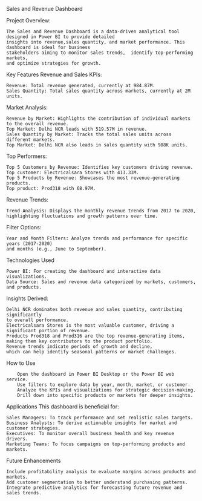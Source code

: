 Sales and Revenue Dashboard

Project Overview:

    The Sales and Revenue Dashboard is a data-driven analytical tool designed in Power BI to provide detailed 
    insights into revenue,sales quantity, and market performance. This dashboard is ideal for business 
    stakeholders aiming to monitor sales trends,  identify top-performing markets,
    and optimize strategies for growth.

Key Features
Revenue and Sales KPIs:

    Revenue: Total revenue generated, currently at 984.87M.
    Sales Quantity: Total sales quantity across markets, currently at 2M units.
    
Market Analysis:

    Revenue by Market: Highlights the contribution of individual markets to the overall revenue.
    Top Market: Delhi NCR leads with 519.57M in revenue.
    Sales Quantity by Market: Tracks the total sales units across different markets.
    Top Market: Delhi NCR also leads in sales quantity with 988K units.
Top Performers:

    Top 5 Customers by Revenue: Identifies key customers driving revenue.
    Top customer: Electricalsara Stores with 413.33M.
    Top 5 Products by Revenue: Showcases the most revenue-generating products.
    Top product: Prod318 with 68.97M.
    
Revenue Trends:

    Trend Analysis: Displays the monthly revenue trends from 2017 to 2020, highlighting fluctuations and growth patterns over time.
Filter Options:

    Year and Month Filters: Analyze trends and performance for specific years (2017-2020) 
    and months (e.g., June to September).
    
Technologies Used

    Power BI: For creating the dashboard and interactive data visualizations.
    Data Source: Sales and revenue data categorized by markets, customers, and products.
    
Insights Derived:

    Delhi NCR dominates both revenue and sales quantity, contributing significantly
    to overall performance.
    Electricalsara Stores is the most valuable customer, driving a significant portion of revenue.
    Products Prod318 and Prod316 are the top revenue-generating items, 
    making them key contributors to the product portfolio.
    Revenue trends indicate periods of growth and decline, 
    which can help identify seasonal patterns or market challenges.

How to Use

        Open the dashboard in Power BI Desktop or the Power BI web service.
        Use filters to explore data by year, month, market, or customer.
        Analyze the KPIs and visualizations for strategic decision-making.
        Drill down into specific products or markets for deeper insights.
Applications
This dashboard is beneficial for:

    Sales Managers: To track performance and set realistic sales targets.
    Business Analysts: To derive actionable insights for market and customer strategies.
    Executives: To monitor overall business health and key revenue drivers.
    Marketing Teams: To focus campaigns on top-performing products and markets.
    
Future Enhancements

    Include profitability analysis to evaluate margins across products and markets.
    Add customer segmentation to better understand purchasing patterns.
    Integrate predictive analytics for forecasting future revenue and sales trends.
